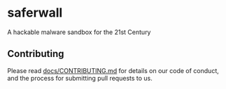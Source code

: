 # saferwall
A hackable malware sandbox for the 21st Century


## Contributing

Please read [docs/CONTRIBUTING.md](docs/CONTRIBUTING.md) for details on our code of conduct, and the process for submitting pull requests to us.
